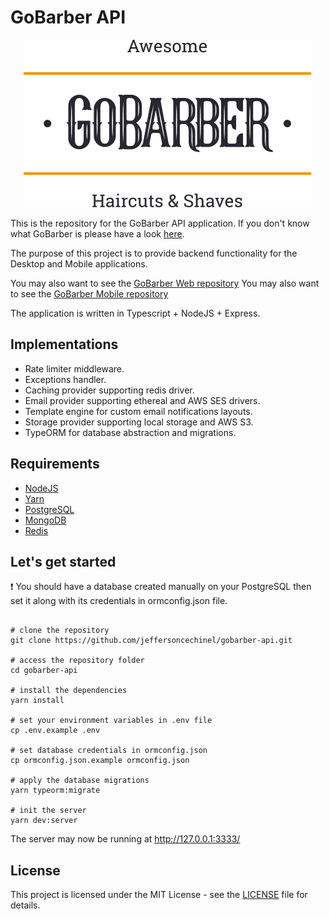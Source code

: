 # GoBarber API

<p align="center">
  <img src="https://github.com/jeffersoncechinel/gobarber-web/blob/master/resources/logo.svg" alt="logo" />
</p>

This is the repository for the GoBarber API application. If you don't know what GoBarber is please have a look [here](https://github.com/jeffersoncechinel/gobarber).

The purpose of this project is to provide backend functionality for the Desktop and Mobile applications.

You may also want to see the [GoBarber Web repository](https://github.com/jeffersoncechinel/gobarber-web)
You may also want to see the [GoBarber Mobile repository](https://github.com/jeffersoncechinel/gobarber-mobile)

The application is written in Typescript + NodeJS + Express.

Implementations
----
- Rate limiter middleware.
- Exceptions handler.
- Caching provider supporting redis driver.
- Email provider supporting ethereal and AWS SES drivers.
- Template engine for custom email notifications layouts.
- Storage provider supporting local storage and AWS S3.
- TypeORM for database abstraction and migrations.

Requirements
----
* [NodeJS](https://nodejs.org/)
* [Yarn](https://yarnpkg.com/)
* [PostgreSQL](https://www.postgresql.org/)
* [MongoDB](https://www.mongodb.com/)
* [Redis](https://redis.io/)

Let's get started
----
:exclamation: You should have a database created manually on your PostgreSQL then set it along with its credentials in ormconfig.json file.

```

# clone the repository
git clone https://github.com/jeffersoncechinel/gobarber-api.git

# access the repository folder
cd gobarber-api

# install the dependencies
yarn install

# set your environment variables in .env file
cp .env.example .env

# set database credentials in ormconfig.json
cp ormconfig.json.example ormconfig.json

# apply the database migrations
yarn typeorm:migrate

# init the server
yarn dev:server
```

The server may now be running at http://127.0.0.1:3333/


License
----

This project is licensed under the MIT License - see the [LICENSE](LICENSE) file for details.
